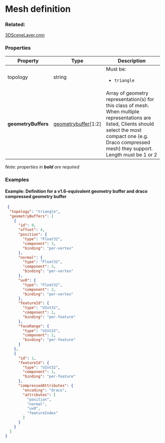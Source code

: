 # Mesh definition



### Related:

[3DSceneLayer.cmn](3DSceneLayer.cmn.md)
### Properties

| Property | Type | Description |
| --- | --- | --- |
| topology | string | <div>Must be:<ul><li>`triangle`</li></ul></div> |
| **geometryBuffers** | [geometrybuffer](geometrybuffer.cmn.md)[1:2] | Array of geometry representation(s) for this class of mesh. When multiple representations are listed, Clients should select the most compact one (e.g. Draco compressed mesh) they support. Length must be 1 or 2 |

*Note: properties in **bold** are required*

### Examples 

#### Example: Definition for a v1.6-equivalent geometry buffer and draco compressed geometry buffer 

```json
 {
  "topology": "triangle",
  "geometryBuffers": [
    {
      "id": 0,
      "offset": 4,
      "position": {
        "type": "Float32",
        "component": 3,
        "binding": "per-vertex"
      },
      "normal": {
        "type": "Float32",
        "component": 3,
        "binding": "per-vertex"
      },
      "uv0": {
        "type": "Float32",
        "component": 2,
        "binding": "per-vertex"
      },
      "featureId": {
        "type": "UInt32",
        "component": 1,
        "binding": "per-feature"
      },
      "faceRange": {
        "type": "UInt32",
        "component": 2,
        "binding": "per-feature"
      }
    },
    {
      "id": 1,
      "featureId": {
        "type": "UInt32",
        "component": 1,
        "binding": "per-feature"
      },
      "compressedAttributes": {
        "encoding": "draco",
        "attributes": [
          "position",
          "normal",
          "uv0",
          "featureIndex"
        ]
      }
    }
  ]
} 
```

